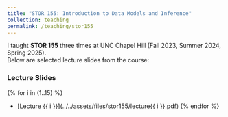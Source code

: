 ```yaml
---
title: "STOR 155: Introduction to Data Models and Inference"
collection: teaching
permalink: /teaching/stor155
---
```


I taught **STOR 155** three times at UNC Chapel Hill (Fall 2023, Summer 2024, Spring 2025).  
Below are selected lecture slides from the course:

### Lecture Slides

{% for i in (1..15) %}
- [Lecture {{ i }}](../../assets/files/stor155/lecture{{ i }}.pdf)
{% endfor %}
